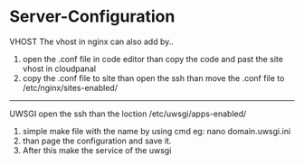 # Server-Configuration
VHOST
The vhost in nginx can also add by..
1) open the .conf file in code editor than copy the code and past the site vhost in cloudpanal
2) copy the .conf file to site than open the ssh than move the .conf file to /etc/nginx/sites-enabled/
---------------------------------------------------------------------------------------------------------------------
UWSGI 
open the ssh than the loction /etc/uwsgi/apps-enabled/
1) simple make file with the name by using cmd
   eg: nano domain.uwsgi.ini
2) than page the configuration and save it.
3) After this make the service of the uwsgi
